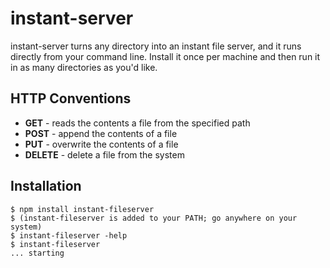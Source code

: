 instant-server
=======

instant-server turns any directory into an instant file server, and it runs directly from your command line. Install it once per machine and then run it in as many directories as you'd like.

## HTTP Conventions

* __GET__ - reads the contents a file from the specified path
* __POST__ - append the contents of a file
* __PUT__ - overwrite the contents of a file 
* __DELETE__ - delete a file from the system

## Installation

````
$ npm install instant-fileserver
$ (instant-fileserver is added to your PATH; go anywhere on your system)
$ instant-fileserver -help
$ instant-fileserver
... starting
````
